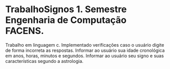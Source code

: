 # TrabalhoSignos 1. Semestre Engenharia de Computação FACENS.
Trabalho em linguagem c.
Implementado verificações caso o usuário digite de forma incorreta as respostas.
Informar ao usuário sua idade cronológica em anos, horas, minutos e segundos.
Informar ao usuário seu signo e suas características segundo a astrologia.
